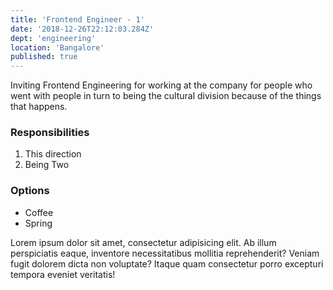 ```yaml
---
title: 'Frontend Engineer - 1'
date: '2018-12-26T22:12:03.284Z'
dept: 'engineering'
location: 'Bangalore'
published: true
---
```


Inviting Frontend Engineering for working at the company for people who went with people in turn to being the cultural division because of the things that happens.

### Responsibilities

1. This direction
2. Being Two

### Options

- Coffee
- Spring

Lorem ipsum dolor sit amet, consectetur adipisicing elit. Ab illum perspiciatis eaque, inventore necessitatibus mollitia reprehenderit? Veniam fugit dolorem dicta non voluptate? Itaque quam consectetur porro excepturi tempora eveniet veritatis!
